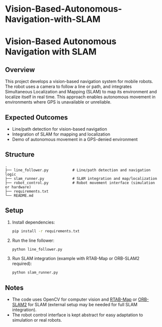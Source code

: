 # Vision-Based-Autonomous-Navigation-with-SLAM
# Vision-Based Autonomous Navigation with SLAM

## Overview

This project develops a vision-based navigation system for mobile robots. The robot uses a camera to follow a line or path, and integrates Simultaneous Localization and Mapping (SLAM) to map its environment and localize itself in real time. This approach enables autonomous movement in environments where GPS is unavailable or unreliable.

## Expected Outcomes

- Line/path detection for vision-based navigation
- Integration of SLAM for mapping and localization
- Demo of autonomous movement in a GPS-denied environment

## Structure

```
.
├── line_follower.py           # Line/path detection and navigation logic
├── slam_runner.py             # SLAM integration and map/localization
├── robot_control.py           # Robot movement interface (simulation or hardware)
├── requirements.txt
└── README.md
```

## Setup

1. Install dependencies:
    ```bash
    pip install -r requirements.txt
    ```

2. Run the line follower:
    ```bash
    python line_follower.py
    ```

3. Run SLAM integration (example with RTAB-Map or ORB-SLAM2 required):
    ```bash
    python slam_runner.py
    ```

## Notes

- The code uses OpenCV for computer vision and [RTAB-Map](https://introlab.github.io/rtabmap/) or [ORB-SLAM2](https://github.com/raulmur/ORB_SLAM2) for SLAM (external setup may be needed for full SLAM integration).
- The robot control interface is kept abstract for easy adaptation to simulation or real robots.
